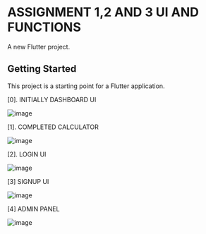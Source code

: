 # ASSIGNMENT 1,2 AND 3 UI AND FUNCTIONS

A new Flutter project.

## Getting Started

This project is a starting point for a Flutter application.

[0]. INITIALLY DASHBOARD UI

![image](https://github.com/Deodate/mobile/assets/13644752/278d28a5-296f-4e49-8292-d0bc234c41f7)


[1]. COMPLETED CALCULATOR

![image](https://github.com/Deodate/mobile/assets/13644752/95bf2ea8-044f-4920-a8e6-197123fda5fa)


[2]. LOGIN UI

![image](https://github.com/Deodate/mobile/assets/13644752/392a8c77-42b2-4dee-925b-c782c00c7297)

[3] SIGNUP UI

![image](https://github.com/Deodate/mobile/assets/13644752/12253ce8-36ac-42ae-82bf-1ff0bc228532)

[4] ADMIN PANEL

![image](https://github.com/Deodate/mobile/assets/13644752/673ca96c-1625-47e5-9026-61d8568e1e55)





